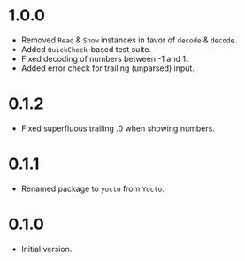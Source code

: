 
1.0.0
=====

 - Removed `Read` & `Show` instances in favor of `decode` & `decode`.
 - Added `QuickCheck`-based test suite.
 - Fixed decoding of numbers between -1 and 1.
 - Added error check for trailing (unparsed) input.

0.1.2
=====

 - Fixed superfluous trailing .0 when showing numbers.

0.1.1
=====

 - Renamed package to `yocto` from `Yocto`.

0.1.0
=====

 - Initial version.
